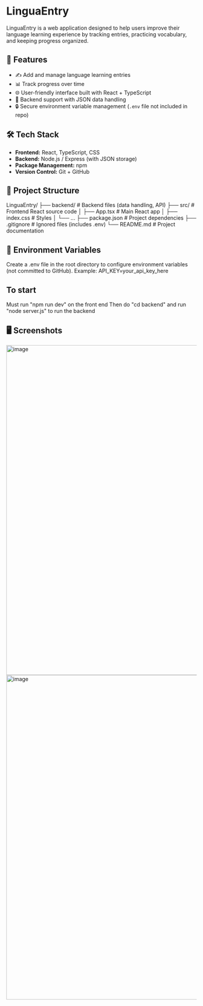 # LinguaEntry

LinguaEntry is a web application designed to help users improve their language learning experience by tracking entries, practicing vocabulary, and keeping progress organized.  

## 🚀 Features
- ✍️ Add and manage language learning entries
- 📊 Track progress over time
- 🌐 User-friendly interface built with React + TypeScript
- 📁 Backend support with JSON data handling
- 🔒 Secure environment variable management (`.env` file not included in repo)

## 🛠️ Tech Stack
- **Frontend:** React, TypeScript, CSS
- **Backend:** Node.js / Express (with JSON storage)
- **Package Management:** npm
- **Version Control:** Git + GitHub

## 📂 Project Structure
LinguaEntry/
├── backend/ # Backend files (data handling, API)
├── src/ # Frontend React source code
│ ├── App.tsx # Main React app
│ ├── index.css # Styles
│ └── ...
├── package.json # Project dependencies
├── .gitignore # Ignored files (includes .env)
└── README.md # Project documentation

## 🔑 Environment Variables
Create a .env file in the root directory to configure environment variables (not committed to GitHub). Example:
API_KEY=your_api_key_here

## To start
Must run "npm run dev" on the front end 
Then do "cd backend" and run "node server.js" to run the backend

## 🖥️ Screenshots
<img width="1912" height="872" alt="image" src="https://github.com/user-attachments/assets/9c7956b3-4b15-46f5-8745-8a54a27bfee4" />
<img width="1490" height="858" alt="image" src="https://github.com/user-attachments/assets/d01b3557-a470-4a0c-af70-e891089faac2" />




